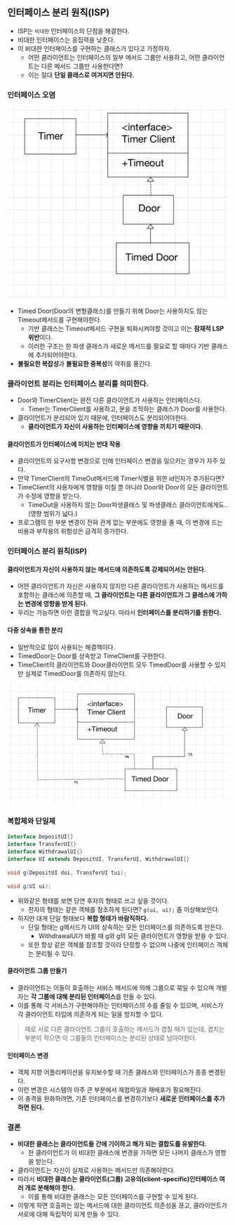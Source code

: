 ## 인터페이스 분리 원칙(ISP)
- ISP는 `비대한` 인터페이스의 단점을 해결한다.
- 비대한 인터페이스는 응집력을 낮춘다.
- 이 비대한 인터페이스를 구현하는 클래스가 있다고 가정하자.
    - 어떤 클라이언트는 인터페이스의 일부 메서드 그룹만 사용하고, 어떤 클라이언트는 다른 메서드 그룹만 사용한다면?
    - 이는 절대 **단일 클래스로 여겨지면 안된다.**

### 인터페이스 오염

<img src="img/ISP1.jpeg" width="600">

- Timed Door(Door의 변형클래스)를 만들기 위해 Door는 사용하지도 않는 Timeout메서드를 구현해야한다.
    - 기반 클래스는 Timeout메서드 구현을 퇴화시켜야할 것이고 이는 **잠재적 LSP 위반**이다.
    - 이러한 구조는 한 파생 클래스가 새로운 메서드를 필요로 할 때마다 기반 클래스에 추가되어야한다.
- **불필요한 복잡성**과 **불필요한 중복성**의 악취를 풍긴다.

### 클라이언트 분리는 인터페이스 분리를 의미한다.

- Door와 TimerClient는 완전 다른 클라이언트가 사용하는 인터페이스다.
  - Timer는 TimerClient를 사용하고, 문을 조작하는 클래스가 Door를 사용한다.
- 클라이언트가 분리되어 있기 때문에, 인터페이스도 분리되어야한다.
  - **클라이언트가 자신이 사용하는 인터페이스에 영향을 끼치기 때문이다.**

#### 클라이언트가 인터페이스에 미치는 반대 작용
- 클라이언트의 요구사항 변경으로 인해 인터페이스 변경을 일으키는 경우가 자주 있다.
- 만약 TimerClient의 TimeOut메서드에 Timer식별을 위한 id인자가 추가된다면?
- TimeClient의 사용자에게 영향을 미칠 뿐 아니라 Door와 Door의 모든 클라이언트가 수정에 영향을 받는다.
    - TimeOut을 사용하지 않는 Door파생클래스 및 파생클래스 클라이언트에게도..(영향 범위가 넓다.)
- 프로그램의 한 부분 변경이 전혀 관계 없는 부분에도 영향을 줄 때, 이 변경에 드는 비용과 부작용의 위험성은 급격히 증가한다. 

### 인터페이스 분리 원칙(ISP)
#### 클라이언트가 자신이 사용하지 않는 메서드에 의존하도록 강제되어서는 안된다.
- 어떤 클라이언트가 자신은 사용하지 않지만 다른 클라이언트가 사용하는 메서드를 포함하는 클래스에 의존할 때, **그 클라이언트는 다른 클라이언트가 그 클레스에 가하는 변경에 영향을 받게 된다.**
- 우리는 가능하면 이런 결합을 막고싶다. 따라서 **인터페이스를 분리하기를 원한다.**

#### 다중 상속을 통한 분리
- 일반적으로 많이 사용되는 해결책이다.
- TimedDoor는 Door를 상속받고 TimeClient를 구현한다.
- TimeClient의 클라이언트와 Door클라이언트 모두 TimedDoor를 사용할 수 있지만 실제로 TimedDoor를 의존하지 않는다.

<img src="img/ISP2.jpeg" width="600">

### 복합체와 단일체
```java
interface DepositUI{}
interface TransferUI{}
interface WithdrawalUI{}
interface UI extends DepositUI, TransferUI, WithdrawalUI{}
``` 
```java
void g(DepositUI dui, TransferUI tui);
```
```java
void g(UI ui);
```
- 위와같은 형태를 보면 당연 후자의 형태로 쓰고 싶을 것이다.
  - 전자의 형태는 같은 객체를 참조하게 된다면? `g(ui, ui);` 좀 이상해보인다.
- 하지만 대게 단일 형태보다 **복합 형태가 바람직하다.**
  - 단일 형태는 g메서드가 UI의 상속하는 모든 인터페이스를 의존하도록 만든다.
      - WithdrawalUI가 바뀔 때 g와 g의 모든 클라이언트가 영향을 받을 수 있다.
  - 또한 항상 같은 객체를 참조할 것이라 단정할 수 없으며 나중에 인터페이스 객체는 분리될 수 있다.

#### 클라이언트 그룹 만들기
- 클라이언트는 이들이 호출하는 서비스 메서드에 의해 그룹으로 묶일 수 있으며 개발자는 **각 그룹에 대해 분리된 인터페이스**를 만들 수 있다.
- 이를 통해 각 서비스가 구현해야하는 인터페이스의 수를 줄일 수 있으며, 서비스가 각 클라이언트 타입에 의존하게 되는 일을 방지할 수 있다.
> 때로 서로 다른 클라이언트 그룹이 호출하는 메서드가 겹칠 때가 있는데, 겹치는 부분이 작으면 이 그룹들의 인터페이스는 분리된 상태로 남아야한다.

#### 인터페이스 변경
- 객체 지향 어플리케이션을 유지보수할 때 기존 클래스와 인터페이스가 종종 변경된다.
- 이런 변경은 시스템의 아주 큰 부분에서 재컴파일과 재배포가 필요해진다.
- 이 충격을 완화하려면, 기존 인터페이스를 변경하기보다 **새로운 인터페이스를 추가하면 된다.**

### 결론
- **비대한 클래스는 클라이언트들 간에 기이하고 해가 되는 결합도를 유발한다.**
  - 한 클라이언트가 이 비대한 클래스에 변경을 가하면 모든 나머지 클래스가 영향을 받는다.
- 클라이언트는 자신이 실제로 사용하는 메서드만 의존해야한다.
- 따라서 **비대한 클래스는 클라이언트(그룹) 고유의(client-specific)인터페이스 여러 개로 분해해야 한다.**
  - 이를 통해 비대한 클래스는 모든 인터페이스를 구현할 수 있게 된다.
- 이렇게 하면 호출하는 않는 메서드에 대한 클라이언트 의존성을 끊고, 클라이언트가 서로에 대해 독립적이 되게 만들 수 있다.